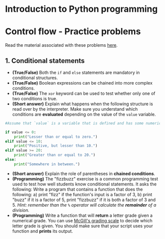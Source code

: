 # Introduction to Python programming

# Control flow - Practice problems

Read the material associated with these problems [here]().

## 1. Conditional statements

- __(True/False)__ Both the `if` and `else` statements are mandatory in conditional structures.
- __(True/False)__ Boolean expressions can be chained into more complex conditions.
- __(True/False)__ The `xor` keyword can be used to test whether only one of two conditions is true.
- __(Short answer)__ Explain what happens when the following structure is read over by the interpreter. Make sure you understand which conditions are __evaluated__ depending on the value of the `value` variable.

```python
#Assume that `value` is a variable that is defined and has some numerical value.

if value <= 0:
	print("Lesser than or equal to zero.")
elif value <= 10:
	print("Positive, but lesser than 10.")
elif value >= 20:
	print("Greater than or equal to 20.")
else:
	print("Somewhere in between.")
```
- __(Short answer)__ Explain the role of parentheses in __chained conditions__.
- __(Programming)__ The "fizzbuzz" exercise is a common programming test used to test how well students know conditional statements. It asks the following: Write a program that contains a function that does the following: a) print "fizz" if the function's input is a factor of 3, b) print "buzz" if it is a factor of 5, print "fizzbuzz" if it is both a factor of 3 and 5. _Hint: remember than the `%` operator will calculate the __remainder__ of a division._
- __(Programming)__ Write a function that will __return__ a letter grade given a numerical grade. You can use [McGill's grading scale]() to decide which letter grade is given. You should make sure that your script uses your function and __prints__ its output.



